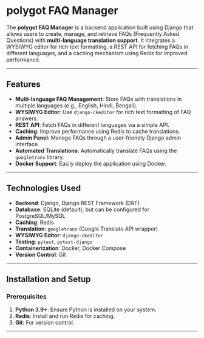 # polygot FAQ Manager

The **polygot FAQ Manager** is a backend application built using Django that allows users to create, manage, and retrieve FAQs (Frequently Asked Questions) with **multi-language translation support**. It integrates a WYSIWYG editor for rich text formatting, a REST API for fetching FAQs in different languages, and a caching mechanism using Redis for improved performance.

---

## Features
- **Multi-language FAQ Management**: Store FAQs with translations in multiple languages (e.g., English, Hindi, Bengali).
- **WYSIWYG Editor**: Use `django-ckeditor` for rich text formatting of FAQ answers.
- **REST API**: Fetch FAQs in different languages via a simple API.
- **Caching**: Improve performance using Redis to cache translations.
- **Admin Panel**: Manage FAQs through a user-friendly Django admin interface.
- **Automated Translations**: Automatically translate FAQs using the `googletrans` library.
- **Docker Support**: Easily deploy the application using Docker.

---

## Technologies Used
- **Backend**: Django, Django REST Framework (DRF)
- **Database**: SQLite (default), but can be configured for PostgreSQL/MySQL
- **Caching**: Redis
- **Translation**: `googletrans` (Google Translate API wrapper)
- **WYSIWYG Editor**: `django-ckeditor`
- **Testing**: `pytest`, `pytest-django`
- **Containerization**: Docker, Docker Compose
- **Version Control**: Git

---

## Installation and Setup

### Prerequisites
1. **Python 3.9+**: Ensure Python is installed on your system.
2. **Redis**: Install and run Redis for caching.
3. **Git**: For version control.

---

